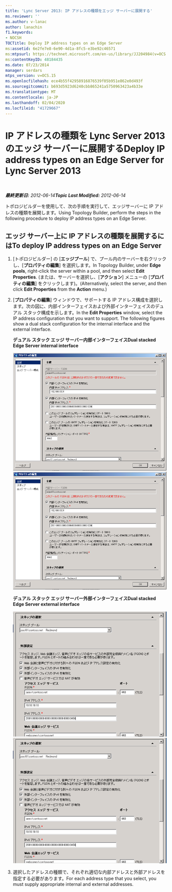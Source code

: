 ```yaml
---
title: 'Lync Server 2013: IP アドレスの種類をエッジ サーバーに展開する'
ms.reviewer: ''
ms.author: v-lanac
author: lanachin
f1.keywords:
- NOCSH
TOCTitle: Deploy IP address types on an Edge Server
ms:assetid: 6e2fe7e8-6e90-4d1a-8fc5-e3be92c46571
ms:mtpsurl: https://technet.microsoft.com/en-us/library/JJ204984(v=OCS.15)
ms:contentKeyID: 48184435
ms.date: 07/23/2014
manager: serdars
mtps_version: v=OCS.15
ms.openlocfilehash: ece4b55f42958916876539f05b951e862e0d493f
ms.sourcegitcommit: b693d5923d6240cbb865241a5750963423a4b33e
ms.translationtype: MT
ms.contentlocale: ja-JP
ms.lasthandoff: 02/04/2020
ms.locfileid: "41729667"
---
```

<div data-xmlns="http://www.w3.org/1999/xhtml">

<div class="topic" data-xmlns="http://www.w3.org/1999/xhtml" data-msxsl="urn:schemas-microsoft-com:xslt" data-cs="http://msdn.microsoft.com/en-us/">

<div data-asp="http://msdn2.microsoft.com/asp">

# <a name="deploy-ip-address-types-on-an-edge-server-for-lync-server-2013"></a><span data-ttu-id="efd72-102">IP アドレスの種類を Lync Server 2013 のエッジ サーバーに展開する</span><span class="sxs-lookup"><span data-stu-id="efd72-102">Deploy IP address types on an Edge Server for Lync Server 2013</span></span>

</div>

<div id="mainSection">

<div id="mainBody">

<span> </span>

<span data-ttu-id="efd72-103">_**最終更新日:** 2012-06-14_</span><span class="sxs-lookup"><span data-stu-id="efd72-103">_**Topic Last Modified:** 2012-06-14_</span></span>

<span data-ttu-id="efd72-104">トポロジビルダーを使用して、次の手順を実行して、エッジサーバーに IP アドレスの種類を展開します。</span><span class="sxs-lookup"><span data-stu-id="efd72-104">Using Topology Builder, perform the steps in the following procedure to deploy IP address types on an Edge Server.</span></span>

<div>

## <a name="to-deploy-ip-address-types-on-an-edge-server"></a><span data-ttu-id="efd72-105">エッジ サーバー上に IP アドレスの種類を展開するには</span><span class="sxs-lookup"><span data-stu-id="efd72-105">To deploy IP address types on an Edge Server</span></span>

1.  <span data-ttu-id="efd72-106">[トポロジビルダー] の [**エッジプール**] で、プール内のサーバーを右クリックし、[**プロパティの編集**] を選択します。</span><span class="sxs-lookup"><span data-stu-id="efd72-106">In Topology Builder, under **Edge pools**, right-click the server within a pool, and then select **Edit Properties**.</span></span> <span data-ttu-id="efd72-107">(または、サーバーを選択し、[**アクション**] メニューの [**プロパティの編集**] をクリックします)。</span><span class="sxs-lookup"><span data-stu-id="efd72-107">(Alternatively, select the server, and then click **Edit Properties** from the **Action** menu.)</span></span>

2.  <span data-ttu-id="efd72-p102">[**プロパティの編集**] ウィンドウで、サポートする IP アドレス構成を選択します。次の図に、内部インターフェイスおよび外部インターフェイスのデュアル スタック構成を示します。</span><span class="sxs-lookup"><span data-stu-id="efd72-p102">In the **Edit Properties** window, select the IP address configuration that you want to support. The following figures show a dual stack configuration for the internal interface and the external interface.</span></span>
    
    <span data-ttu-id="efd72-110">**デュアル スタック エッジ サーバー内部インターフェイス**</span><span class="sxs-lookup"><span data-stu-id="efd72-110">**Dual stacked Edge Server internal interface**</span></span>
    
    <span data-ttu-id="efd72-111">![Lync Server の [全般] プロパティページ](images/JJ204984.5b0883ee-b9f2-4a21-91a9-3286d0beb63b(OCS.15).png "Lync Server の [全般] プロパティページ")</span><span class="sxs-lookup"><span data-stu-id="efd72-111">![Lync Server general properties page](images/JJ204984.5b0883ee-b9f2-4a21-91a9-3286d0beb63b(OCS.15).png "Lync Server general properties page")</span></span>
    
    <span data-ttu-id="efd72-112">**デュアル スタック エッジ サーバー外部インターフェイス**</span><span class="sxs-lookup"><span data-stu-id="efd72-112">**Dual stacked Edge Server external interface**</span></span>
    
    <span data-ttu-id="efd72-113">![Lync Server の次ホップ/外部構成ページ](images/JJ204984.2aa00ce2-ba50-40aa-bbf1-78636016daf9(OCS.15).png "Lync Server の次ホップ/外部構成ページ")</span><span class="sxs-lookup"><span data-stu-id="efd72-113">![Lync Server next hop/external configuration page](images/JJ204984.2aa00ce2-ba50-40aa-bbf1-78636016daf9(OCS.15).png "Lync Server next hop/external configuration page")</span></span>

3.  <span data-ttu-id="efd72-114">選択したアドレスの種類で、それぞれ適切な内部アドレスと外部アドレスを指定する必要があります。</span><span class="sxs-lookup"><span data-stu-id="efd72-114">For each address type that you select, you must supply appropriate internal and external addresses.</span></span>

</div>

</div>

<span> </span>

</div>

</div>

</div>

